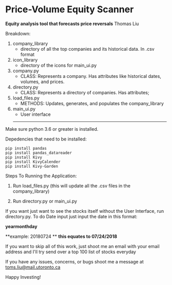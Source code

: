 # Price-Volume Equity Scanner
**Equity analysis tool that forecasts price reversals**
Thomas Liu

Breakdown:

1.  company_library
    * directory of all the top companies and its historical data. In .csv format
2.  icon_library
    * directory of the icons for main_ui.py
3. company.py
    * CLASS: Represents a company. Has attributes like historical dates, volumes, and prices.
4. directory.py
    * CLASS: Represents a directory of companies. Has attributes;
5. load_files.py
    * METHODS: Updates, generates, and populates the company_library
6. main_ui.py
    * User interface
    ****
    
Make sure python 3.6 or greater is installed.


Depedencies that need to be installed:

    pip install pandas
    pip install pandas_datareader
    pip install Kivy
    pip install KivyCalender
    pip install Kivy-Garden
    
Steps To Running the Application:

1) Run load_files.py     (this will update all the .csv files in the company_library)


2) Run directory.py or main_ui.py


If you want just want to see the stocks itself without the User Interface, run directory.py.
To do Date input just input the date in this format:

   **yearmonthday**

   **example: 20180724 **
   **this equates to 07/24/2018**


If you want to skip all of this work, just shoot me an email with your email address and I'll try send over a top 100
list of stocks everyday




If you have any issues, concerns, or bugs shoot me a message at toms.liu@mail.utoronto.ca


Happy Investing!

